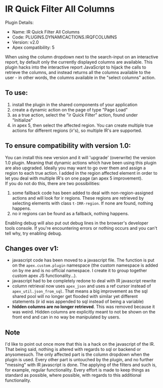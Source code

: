 # IR Quick Filter All Columns

Plugin Details:
- Name: IR Quick Filter All Columns
- Code: PLUGINS.DYNAMICACTIONS.IRQFCOLUMNS
- Version: v2.0
- Apex compatibility: 5

When using the column dropdown next to the search-input on an interactive report, by default only the currently displayed columns are available. This plugin hacks into the interactive report JavaScript to hijack the calls to retrieve the columns, and instead returns all the columns available to the user - in other words, the columns available in the "select columns" action.

## To use:

1. install the plugin in the shared components of your application
2. create a dynamic action on the page of type "Page Load"
3. as a true action, select the "ir Quick Filter" action, found under "Initialize"
4. in apex 5, then select the affected region. You can create multiple true actions for different regions (ir's), so multiple IR's are supported.

## To ensure compatibility with version 1.0: 
You can install this new version and it will 'upgrade' (overwrite) the version 1.0 plugin. Meaning that dynamic actions which have been using this plugin are also upgraded. Ideally you may want to go over them and assign a region to each true action. I added in the region affected element in order to let you deal with multiple IR's on one page (an apex 5 improvement).   
If you do not do this, there are two possibilities: 

1. some fallback code has been added to deal with non-region-assigned actions and will look for ir regions. These regions are retrieved by selecting elements with class `t-IRR-region`. If none are found, nothing happens. 
2. no ir regions can be found as a fallback, nothing happens.

Enabling debug will also put out debug lines in the browser's developer tools console. If you're encountering errors or nothing occurs and you can't tell why, try enabling debug.

## Changes over v1:

- javascript code has been moved to a javascript file. The function is put on the `apex.custom.plugin` namespace (the custom namespace is added on by me and is no official namespace. I create it to group together custom apex JS functionality...). 
- javascript had to be completely redone to deal with IR javascript rewrite
- column retrieval now uses `apex_json` and uses a ref cursor instead of `apex_util.json_from_sql`. That means a big improvement as the sql shared pool will no longer get flooded with similar yet different statements (ir id was appended to sql instead of being a variable)
- **hidden columns are no longer retrieved**. This was removed because it was weird. Hidden columns are explicitly meant to not be shown on the front end and can in no way be manipulated by users.

## Note
I'd like to point out once more that this is a hack on the javascript of the IR. That being said, nothing is altered with regards to sql or backend or anysomesuch. The only affected part is the column dropdown when the plugin is used. Every other part is untouched by the plugin, and no further "messing" with IR javascript is done. The applying of the filters and such is, for example, regular functionality. Every effort is made to keep things as standard as possible, where possible, with regards to this additional functionality.
